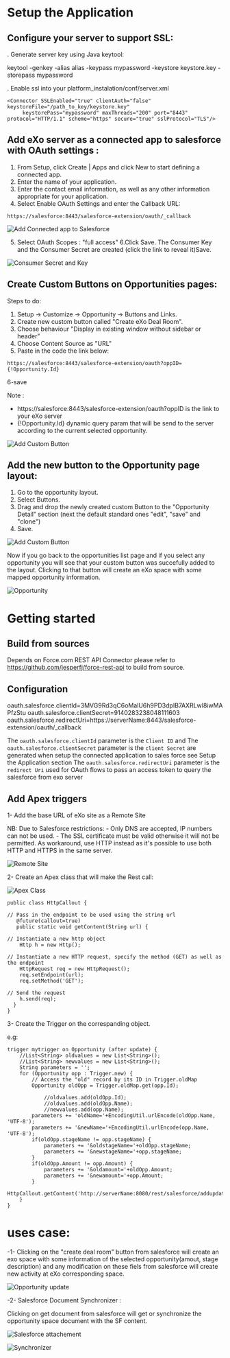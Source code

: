 Setup the Application
===============

Configure your server to support SSL:
-----------------------

. Generate server key using Java keytool:

keytool -genkey -alias alias -keypass mypassword -keystore keystore.key -storepass mypassword

. Enable ssl into your platform_instalation/conf/server.xml

```
<Connector SSLEnabled="true" clientAuth="false" keystoreFile="/path_to_key/keystore.key"
     keystorePass="mypassword" maxThreads="200" port="8443" protocol="HTTP/1.1" scheme="https" secure="true" sslProtocol="TLS"/>
```


Add eXo server as a connected app to salesforce with OAuth settings :
-----------------------

1. From Setup, click Create | Apps and click New to start defining a connected app.
2. Enter the name of your application.
3. Enter the contact email information, as well as any other information appropriate for your application.
4. Select Enable OAuth Settings and enter the Callback URL: 

```
https://salesforce:8443/salesforce-extension/oauth/_callback
```
![Add Connected app to Salesforce](https://raw.github.com/exo-addons/salesforce-integration/master/documentation/readme/oauth.png)

5. Select OAuth Scopes : "full access"
6.Click Save. The Consumer Key and the Consumer Secret are created (click the link to reveal it)Save.

![Consumer Secret and Key](https://raw.github.com/exo-addons/salesforce-integration/master/documentation/readme/key.png)

Create Custom Buttons on Opportunities pages:
-----------------------

Steps to do:

1. Setup -> Customize -> Opportunity -> Buttons and Links.
2. Create new custom button called "Create eXo Deal Room".
3. Choose behaviour "Display in existing window without sidebar or header" 
4. Choose Content Source as  "URL" 
5. Paste in the code the link below:

```
https://salesforce:8443/salesforce-extension/oauth?oppID={!Opportunity.Id}
```
6-save

Note : 
- https://salesforce:8443/salesforce-extension/oauth?oppID is the link to your eXo server
- {!Opportunity.Id} dynamic query param that will be send to the server according to the current selected opportunity.

![Add Custom Button](https://raw.github.com/exo-addons/salesforce-integration/master/documentation/readme/custom_button.png)

Add the new button to the Opportunity page layout:
-----------------------

1. Go to the opportunity layout.
2. Select Buttons.
3. Drag and drop the newly created custom Button to the "Opportunity Detail" section (next the default standard ones "edit", "save" and "clone")
4. Save.

![Add Custom Button](https://raw.github.com/exo-addons/salesforce-integration/master/documentation/readme/Opportunity_layout_edit.png)

Now if you go back to the opportunities list page and if you select any opportunity you will see that your custom button was succefully added to the layout.
Clicking to that button will create an eXo space with some mapped opportunity information.

![Opportunity](https://raw.github.com/exo-addons/salesforce-integration/master/documentation/readme/opp.png)

Getting started
===============


Build from sources
------------------
Depends on Force.com REST API Connector please refer to https://github.com/jesperfj/force-rest-api to build from source.


Configuration
-------------

oauth.salesforce.clientId=3MVG9Rd3qC6oMalU6h9PD3dpIB7AXRLwl8iwMAPfzStu
oauth.salesforce.clientSecret=9140283238048111603
oauth.salesforce.redirectUri=https://serverName:8443/salesforce-extension/oauth/_callback

The `oauth.salesforce.clientId` parameter is the `Client ID` and
The `oauth.salesforce.clientSecret` parameter is the `client Secret`
are generated when setup the connected application to sales force see Setup the Application section
The `oauth.salesforce.redirectUri` parameter is the `redirect Uri` used for OAuth flows to pass an access token to query the salesforce from exo server

Add Apex triggers
-----------------

1- Add the base URL of eXo site as a Remote Site
 
 NB: Due to Salesforce restrictions:
    - Only DNS are accepted, IP numbers can not be used.
    - The SSL certificate must be valid otherwise it will not be permitted. As workaround, use HTTP instead as it's possible to use both HTTP and HTTPS in the same server.  
 
 ![Remote Site](https://raw.github.com/exo-addons/salesforce-integration/master/documentation/readme/remote_site.png) 

2- Create an Apex class that will make the Rest call:

![Apex Class](https://raw.github.com/exo-addons/salesforce-integration/master/documentation/readme/apex_class.png)
```
public class HttpCallout {
 
// Pass in the endpoint to be used using the string url
   @future(callout=true)
   public static void getContent(String url) {
 
// Instantiate a new http object
    Http h = new Http();
 
// Instantiate a new HTTP request, specify the method (GET) as well as the endpoint
    HttpRequest req = new HttpRequest();
    req.setEndpoint(url);
    req.setMethod('GET');
 
// Send the request
    h.send(req);
  }
}
```
3- Create the Trigger on the correspanding object.

 e.g:
```
trigger mytrigger on Opportunity (after update) {
    //List<String> oldvalues = new List<String>();
    //List<String> newvalues = new List<String>();
    String parameters = '';
    for (Opportunity opp : Trigger.new) {
        // Access the "old" record by its ID in Trigger.oldMap
        Opportunity oldOpp = Trigger.oldMap.get(opp.Id);
        
            //oldvalues.add(oldOpp.Id); 
            //oldvalues.add(oldOpp.Name);
            //newvalues.add(opp.Name);  
        parameters += 'oldName='+EncodingUtil.urlEncode(oldOpp.Name, 'UTF-8');
        parameters += '&newName='+EncodingUtil.urlEncode(opp.Name, 'UTF-8');
        if(oldOpp.stageName != opp.stageName) {
            parameters += '&oldstageName='+oldOpp.stageName;
            parameters += '&newstageName='+opp.stageName;
        }        
        if(oldOpp.Amount != opp.Amount) {
            parameters += '&oldamount='+oldOpp.Amount;
            parameters += '&newamount='+opp.Amount;
        }
        HttpCallout.getContent('http://serverName:8080/rest/salesforce/addupdatecomment/'+opp.Id+'?'+parameters);
    }
}
```

uses case:
===============

-1- Clicking on the "create deal room" button from salesforce will create an exo space with some information of the selected opportunity(amout, stage description) and any modification on these fiels from salesforce will create new activity at eXo corresponding space.


![Opportunity update](https://raw.github.com/exo-addons/salesforce-integration/master/documentation/readme/update.png)

-2- Salesforce Document Synchronizer :

Clicking on get document from salesforce will get or synchronize the opportunity space document with the SF content.

![Salesforce attachement](https://raw.github.com/exo-addons/salesforce-integration/master/documentation/readme/opportunity_attachement.png)

![Synchronizer](https://raw.github.com/exo-addons/salesforce-integration/master/documentation/readme/content.png)
